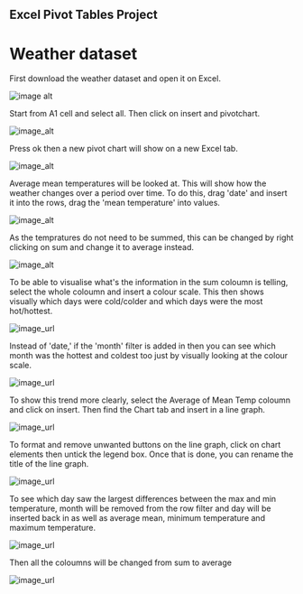 ## Excel Pivot Tables Project ##

# Weather dataset #

First download the weather dataset and open it on Excel. 

![image alt](https://github.com/Naadia12/Excel-Pivot-Tables/blob/472abed8989395c99d3f21884b6775d7572ef2ee/Screenshot%202024-10-18%20104413.png)

Start from A1 cell and select all. Then click on insert and pivotchart.

![image_alt](https://github.com/Naadia12/Excel-Pivot-Tables/blob/454c40390807aeff4708da47b8887ae2f1c59811/Screenshot%202024-10-18%20104850.png)

Press ok then a new pivot chart will show on a new Excel tab.

![image_alt](https://github.com/Naadia12/Excel-Pivot-Tables/blob/0bf8a3bf94363b7e20076d9f604afa002c219e2e/Screenshot%202024-10-18%20105310.png)

Average mean temperatures will be looked at. This will show how the weather changes over a period over time. To do this, drag 'date' and insert it into the rows, drag the 'mean temperature' into values.

![image_alt](https://github.com/Naadia12/Excel-Pivot-Tables/blob/ff56549914b52af376a15168178d47126f436c23/Screenshot%202024-10-18%20110354.png)

As the tempratures do not need to be summed, this can be changed by right clicking on sum and change it to average instead.

![image_alt](https://github.com/Naadia12/Excel-Pivot-Tables/blob/d7d3015ed80e32c76d74f0c8f596598f8b070398/Screenshot%202024-10-18%20110643.png)

To be able to visualise what's the information in the sum coloumn is telling, select the whole coloumn and insert a colour scale. This then shows visually which days were cold/colder and which days were the most hot/hottest. 

![image_url](https://github.com/Naadia12/Excel-Pivot-Tables/blob/2b4acc00c917441b31d9e3f3d7a2566cbc89cebe/Screenshot%202024-10-18%20111201.png)

Instead of 'date,' if the 'month' filter is added in then you can see which month was the hottest and coldest too just by visually looking at the colour scale.

![image_url](https://github.com/Naadia12/Excel-Pivot-Tables/blob/278559e84771e5780582d4f10df8ec293d4b73e6/Screenshot%202024-10-18%20112357.png)

To show this trend more clearly, select the Average of Mean Temp coloumn and click on insert. Then find the Chart tab and insert in a line graph.

![image_url](https://github.com/Naadia12/Excel-Pivot-Tables/blob/9a7b3b5595723fc1aa05bca96f10e1c158742c40/Screenshot%202024-10-18%20112845.png)

To format and remove unwanted buttons on the line graph, click on chart elements then untick the legend box. Once that is done, you can rename the title of the line graph.

![image_url](https://github.com/Naadia12/Excel-Pivot-Tables/blob/283839e698f5a623c5f22ec8242316e54d431848/Screenshot%202024-10-18%20113049.png)

To see which day saw the largest differences between the max and min temperature, month will be removed from the row filter and day will be inserted back in as well as average mean, minimum temperature and maximum temperature. 

![image_url](https://github.com/Naadia12/Excel-Pivot-Tables/blob/3c24494e058c59dbc45adf0fbe28f7337a1eda21/Screenshot%202024-10-18%20114149.png)

Then all the coloumns will be changed from sum to average 

![image_url](https://github.com/Naadia12/Excel-Pivot-Tables/blob/a71f3c45390fea59c4b14d19f6e093c37990cadd/Screenshot%202024-10-18%20114919.png)







